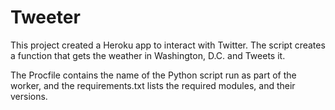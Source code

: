 # Tweeter

This project created a Heroku app to interact with Twitter. The script creates a function that gets the weather in Washington, D.C. and Tweets it.

The Procfile contains the name of the Python script run as part of the worker, and the requirements.txt lists the required modules, and their versions.
